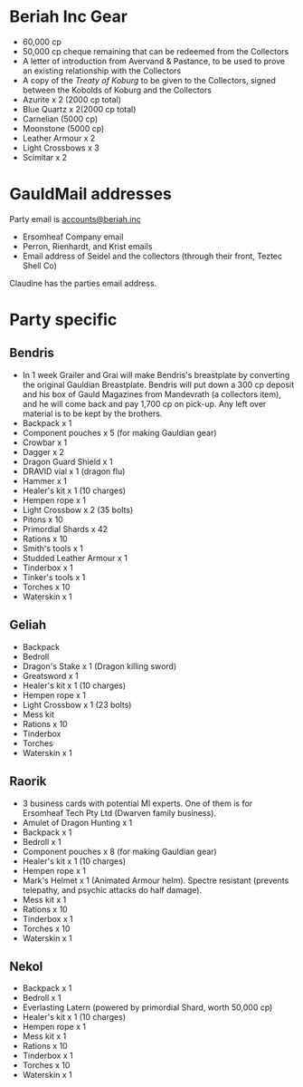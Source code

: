 # Beriah Inc Gear

- 60,000 cp
- 50,000 cp cheque remaining that can be redeemed from the Collectors
- A letter of introduction from Avervand & Pastance, to be used to prove an existing relationship with the Collectors
- A copy of the *Treaty of Koburg* to be given to the Collectors, signed between the Kobolds of Koburg and the Collectors
- Azurite x 2 (2000 cp total)
- Blue Quartz x 2(2000 cp total)
- Carnelian (5000 cp)
- Moonstone (5000 cp)
- Leather Armour x 2
- Light Crossbows x 3
- Scimitar x 2

# GauldMail addresses

Party email is accounts@beriah.inc

- Ersomheaf Company email
- Perron, Rienhardt, and Krist emails
- Email address of Seidel and the collectors (through their front, Teztec Shell Co)

Claudine has the parties email address.

# Party specific

## Bendris

- In 1 week Grailer and Grai will make Bendris's breastplate by converting the original Gauldian Breastplate. Bendris will put down a 300 cp deposit and his box of Gauld Magazines from Mandevrath (a collectors item), and he will come back and pay 1,700 cp on pick-up. Any left over material is to be kept by the brothers.
- Backpack x 1
- Component pouches x 5 (for making Gauldian gear)
- Crowbar x 1
- Dagger x 2
- Dragon Guard Shield x 1
- DRAVID vial x 1 (dragon flu)
- Hammer x 1
- Healer's kit x 1 (10 charges)
- Hempen rope x 1
- Light Crossbow x 2 (35 bolts)
- Pitons x 10
- Primordial Shards x 42
- Rations x 10
- Smith's tools x 1
- Studded Leather Armour x 1
- Tinderbox x 1
- Tinker's tools x 1
- Torches x 10
- Waterskin x 1

## Geliah

- Backpack
- Bedroll
- Dragon's Stake x 1 (Dragon killing sword)
- Greatsword x 1
- Healer's kit x 1 (10 charges)
- Hempen rope x 1
- Light Crossbow x 1 (23 bolts)
- Mess kit
- Rations x 10
- Tinderbox
- Torches
- Waterskin x 1

## Raorik

- 3 business cards with potential MI experts. One of them is for Ersomheaf Tech Pty Ltd (Dwarven family business).
- Amulet of Dragon Hunting x 1
- Backpack x 1
- Bedroll x 1
- Component pouches x 8 (for making Gauldian gear)
- Healer's kit x 1 (10 charges)
- Hempen rope x 1
- Mark's Helmet x 1 (Animated Armour helm). Spectre resistant (prevents telepathy, and psychic attacks do half damage).
- Mess kit x 1
- Rations x 10
- Tinderbox x 1
- Torches x 10
- Waterskin x 1

## Nekol

- Backpack x 1
- Bedroll x 1
- Everlasting Latern (powered by primordial Shard, worth 50,000 cp)
- Healer's kit x 1 (10 charges)
- Hempen rope x 1
- Mess kit x 1
- Rations x 10
- Tinderbox x 1
- Torches x 10
- Waterskin x 1